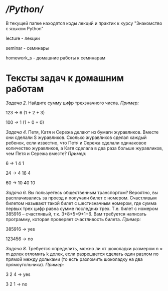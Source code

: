 # */Python/*

В текущей папке находятся коды лекций и практик к курсу "Знакомство с языком Python"

lecture - лекции

seminar - семинары

homework_s -  домашние работы к семинарам

# **Тексты задач к домашним работам**

*Задача 2.*
Найдите сумму цифр трехзначного числа.
*Пример:*

123 -> 6 (1 + 2 + 3)

100 -> 1 (1 + 0 + 0)

*Задача 4.*
Петя, Катя и Сережа делают из бумаги журавликов.
 Вместе они сделали S журавликов. 
 Сколько журавликов сделал каждый ребенок, 
 если известно, что Петя и Сережа сделали одинаковое 
 количество журавликов, а Катя сделала в два раза 
 больше журавликов, чем Петя и Сережа вместе?
 *Пример:*
 
 6 -> 1  4  1
 
 24 -> 4  16  4
 
 60 -> 10  40  10
 
*Задача 6.* 
Вы пользуетесь общественным транспортом? Вероятно,
  вы расплачивались за проезд и получали билет с номером. 
 Счастливым билетом называют такой билет с шестизначным номером, 
 где сумма первых трех цифр равна сумме последних трех. 
 Т.е. билет с номером 385916 – счастливый, т.к. 3+8+5=9+1+6.
 Вам требуется написать программу, которая проверяет счастливость билета.
 *Пример:*
 
 385916 -> yes
 
 123456 -> no
 
 *Задача 8.*
Требуется определить, можно ли от шоколадки размером n × m долек отломить k долек, 
 если разрешается сделать один разлом по прямой между дольками 
 (то есть разломить шоколадку на два прямоугольника).
  *Пример:*
  
 3 2 4 -> yes
 
 3 2 1 -> no


